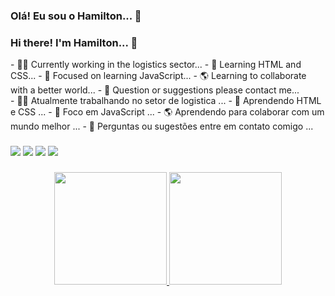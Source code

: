 ### Olá! Eu sou o Hamilton... 👋
### Hi there! I'm Hamilton... 👋

<!--
**Hamilton8780/Hamilton8780** is a ✨ _special_ ✨ repository because its `README.md` (this file) appears on your GitHub profile.

Here are some ideas to get you started:-->
<div>
- 💆‍♂️ Currently working in the logistics sector...
- 🌱 Learning HTML and CSS...
- 🔭 Focused on learning JavaScript...
- 🌎 Learning to collaborate with a better world...
- 💬 Question or suggestions please contact me...
</div>

<div>
- 💆‍♂️ Atualmente trabalhando no setor de logistica ...
- 🌱 Aprendendo HTML e CSS ...
- 🔭 Foco em JavaScript ...
- 🌎 Aprendendo para colaborar com um mundo melhor ...
- 💬 Perguntas ou sugestões entre em contato comigo ...
</div>

  ###
  
<div> 
    <a href = "mailto:contato.hamilton8780@gmail.com"><img src="https://img.shields.io/badge/-Gmail-%23333?style=for-the-badge&logo=gmail&logoColor=white" target="_blank"></a>
  <a href="https://instagram.com/hamiltonalmeidamagalhaes" target="_blank"><img src="https://img.shields.io/badge/-Instagram-%23E4405F?style=for-the-badge&logo=instagram&logoColor=white" target="_blank"></a>
  <a href="https://discord.gg/mZaVVFQq" target="_blank"><img src="https://img.shields.io/badge/Discord-7289DA?style=for-the-badge&logo=discord&logoColor=white" target="_blank"></a>
  <a href="https://t.me/Hamilton8780 target="_blank"><img src="https://img.shields.io/badge/Telegram-2CA5E0?style=for-the-badge&logo=telegram&logoColor=white" target="_blank"></a>
</div>
    
###

<div align="center">
  <a href="https://github.com/Hamilton8780">
  <img height="180em" src="https://github-readme-stats.vercel.app/api?username=Hamilton8780&show_icons=true&theme=algolia&include_all_commits=true&count_private=true"/>
  <img height="180em" src="https://github-readme-stats.vercel.app/api/top-langs/?username=Hamilton8780&layout=compact&langs_count=7&theme=algolia"/>
</div>



